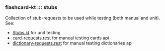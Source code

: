 ### flashcard-kt ::: stubs

Collection of stub-requests to be used while testing (both manual and unit).
See:

- [Stubs.kt](src/main/kotlin/Stubs.kt) for unit testing
- [card-requests.rest](card-requests.rest) for manual testing cards api
- [dictionary-requests.rest](dictionary-requests.rest) for manual testing dictionaries api